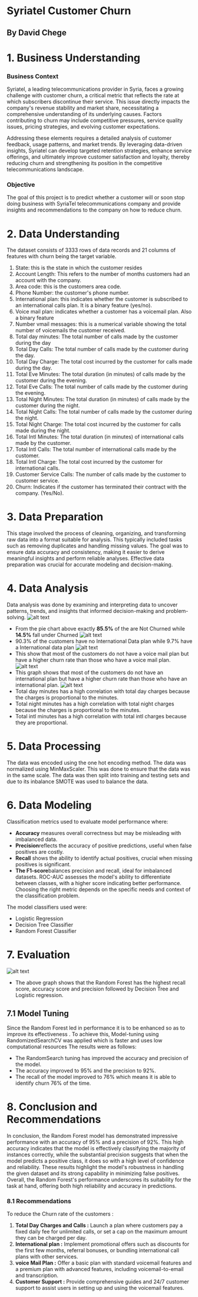 # Syriatel Customer Churn
## By David Chege


# 1. Business Understanding
### Business Context
Syriatel, a leading telecommunications provider in Syria, faces a growing challenge with customer churn, a critical metric that reflects the rate at which subscribers discontinue their service. This issue directly impacts the company's revenue stability and market share, necessitating a comprehensive understanding of its underlying causes. Factors contributing to churn may include competitive pressures, service quality issues, pricing strategies, and evolving customer expectations. 

Addressing these elements requires a detailed analysis of customer feedback, usage patterns, and market trends. By leveraging data-driven insights, Syriatel can develop targeted retention strategies, enhance service offerings, and ultimately improve customer satisfaction and loyalty, thereby reducing churn and strengthening its position in the competitive telecommunications landscape.

### Objective
The goal of this project is to predict whether a customer will or soon stop doing business with SyriaTel telecommunications company and provide insights and recommendations to the company on how to reduce churn.

# 2. Data Understanding
The dataset consists of 3333 rows of data records and 21 columns of features with churn being the target variable.

1. State: this is the state in which the customer resides
2. Account Length: This refers to the number of months customers had an account with the company.
3. Area code: this is the customers area code.
4. Phone Number: the customer's phone number.
5. International plan: this indicates whether the customer is subscribed to an international calls plan. It is a binary feature (yes/no).
6. Voice mail plan: indicates whether a customer has a voicemail plan. Also a binary feature
7. Number vmail messages: this is a numerical variable showing the total number of voicemails the customer received.
8. Total day minutes: The total number of calls made by the customer during the day 
9. Total Day Calls: The total number of calls made by the customer during the day.
10. Total Day Charge: The total cost incurred by the customer for calls made during the day.
11. Total Eve Minutes: The total duration (in minutes) of calls made by the customer during the evening.
12. Total Eve Calls: The total number of calls made by the customer during the evening.
13. Total Night Minutes: The total duration (in minutes) of calls made by the customer during the night.
14. Total Night Calls: The total number of calls made by the customer during the night.
15. Total Night Charge: The total cost incurred by the customer for calls made during the night.
16. Total Intl Minutes: The total duration (in minutes) of international calls made by the customer.
17. Total Intl Calls: The total number of international calls made by the customer.
18. Total Intl Charge: The total cost incurred by the customer for international calls.
19. Customer Service Calls: The number of calls made by the customer to customer service.
20. Churn: Indicates if the customer has terminated their contract with the company. (Yes/No).

# 3. Data Preparation
This stage involved the process of cleaning, organizing, and transforming raw data into a format suitable for analysis.
This typically included tasks such as removing duplicates and handling missing values. The goal was to ensure data accuracy and consistency, making it easier to derive meaningful insights and perform reliable analyses. Effective data preparation was crucial for accurate modeling and decision-making.

# 4. Data Analysis
Data analysis was done by examining and interpreting data to uncover patterns, trends, and insights that informed decision-making and problem-solving.
![alt text](<Images/Churn Distribution-1.png>)
+ From the pie chart above exactly **85.5%** of the are Not Churned while **14.5%** fall under Churned 
![alt text](<Images/International Plan-1.png>)
+ 90.3% of the customers have no International Data plan while 9.7% have a International data plan
![alt text](<Images/Voice mail by Churn-1-1.png>)
+ This show that most of the customers do not have a voice mail plan but have a higher churn rate than those who have a voice mail plan.
![alt text](<Images/Intenational plan by churn-1.png>)
+ This graph shows that most of the customers do not have an international plan but have a higher churn rate than those who have an international plan.
![alt text](<Images/Correlation Representation Using a Heatmap-1.png>)
+ Total day minutes has a high correlation with total day charges because the charges is proportional to the minutes.
+ Total night minutes has a high correlation with total night charges because the charges is proportional to the minutes.
+ Total intl minutes has a high correlation with total intl charges because they are proportional.

# 5. Data Processing
The data was encoded using the one hot encoding method. The data was normalized using MinMaxScaler. This was done to ensure that the data was in the same scale. The data was then split into training and testing sets and due to its inbalance SMOTE was used to balance the data.

# 6. Data Modeling
Classification metrics used to evaluate model performance where: 
+ **Accuracy** measures overall correctness but may be misleading with imbalanced data. 
+ **Precision**reflects the accuracy of positive predictions, useful when false positives are costly. 
+ **Recall** shows the ability to identify actual positives, crucial when missing positives is significant. 
+ **The F1-score**balances precision and recall, ideal for imbalanced datasets. ROC-AUC assesses the model's ability to differentiate between classes, with a higher score indicating better performance. Choosing the right metric depends on the specific needs and context of the classification problem.

The model classifiers used were:
+ Logistic Regression
+ Decision Tree Classifier
+ Random Forest Classifier

# 7. Evaluation
![alt text](<Images/Model Comparison-1.png>)
+ The above graph shows that the Random Forest has the highest recall score, accuracy score and precision followed by Decision Tree and Logistic regression.

## 7.1 Model Tuning
Since the Random Forest led in performance it is to be enhanced so as to improve its effectiveness .
To achieve this, Model-tuning using RandomizedSearchCV was applied which is faster and uses low computational resources
The results were as follows:
+ The RandomSearch tuning has improved the accuracy and precision of the model.
+ The accuracy improved to 95% and the precision to 92%.
+ The recall of the model improved to 76% which means it is able to identify churn 76% of the time.

# 8. Conclusion and Recommendations
In conclusion, the Random Forest model has demonstrated impressive performance with an accuracy of 95% and a precision of 92%. This high accuracy indicates that the model is effectively classifying the majority of instances correctly, while the substantial precision suggests that when the model predicts a positive class, it does so with a high level of confidence and reliability. These results highlight the model's robustness in handling the given dataset and its strong capability in minimizing false positives. Overall, the Random Forest's performance underscores its suitability for the task at hand, offering both high reliability and accuracy in predictions.
### 8.1 Recommendations
To reduce the Churn rate of the customers :
1. **Total Day Charges and Calls  :** Launch a plan where customers pay a fixed daily fee for unlimited calls, or set a cap on the maximum amount they can be charged per day.
2. **International plan  :** Implement promotional offers such as discounts for the first few months, referral bonuses, or bundling international call plans with other services.
3. **voice Mail Plan  :** Offer a basic plan with standard voicemail features and a premium plan with advanced features, including voicemail-to-email and transcription.
4. **Customer Support  :** Provide comprehensive guides and 24/7 customer support to assist users in setting up and using the voicemail features.